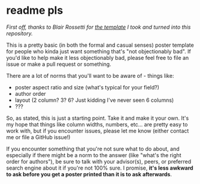 # readme pls

*First off, thanks to Blair Rossetti for [the template][Emory Template] I took and turned into this repository.*

This is a pretty basic (in both the formal and casual senses) poster template for people who kinda just want something that's "not objectionably bad". If you'd like to help make it less objectionably bad, please feel free to file an issue or make a pull request or something.

There are a lot of norms that you'll want to be aware of - things like:

- poster aspect ratio and size (what's typical for your field?)
- author order
- layout (2 column? 3? 6? Just kidding I've never seen 6 columns)
- ???

So, as stated, this is just a starting point. Take it and make it your own. It's my hope that things like column widths, numbers, etc... are pretty easy to work with, but if you encounter issues, please let me know (either contact me or file a GitHub issue!)

If you encounter something that you're not sure what to do about, and especially if there might be a norm to the answer (like "what's the right order for authors"), be sure to talk with your advisor(s), peers, or preferred search engine about it if you're not 100% sure. I promise, **it's less awkward to ask before you get a poster printed than it is to ask afterwards**.


[Emory Template]: https://www.overleaf.com/latex/templates/emory-poster-template/skpfmpxjnqdh